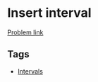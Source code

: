 # Insert interval

[Problem link](https://leetcode.com/problems/insert-interval)

## Tags

* [Intervals](/README.md#Intervals)
